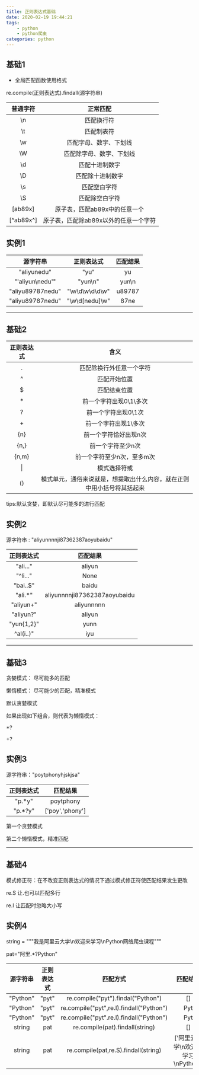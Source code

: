 ```yaml
---
title: 正则表达式基础
date: 2020-02-19 19:44:21
tags:
    - python
    - python爬虫
categories: python
---
```

## 基础1
- 全局匹配函数使用格式 

re.compile(正则表达式).findall(源字符串)
<!-- more -->
普通字符 | 正常匹配
:--------: | :-------:
\n | 匹配换行符
\t | 匹配制表符
\w | 匹配字母、数字、下划线
\W | 匹配除字母、数字、下划线
\d | 匹配十进制数字
\D | 匹配除十进制数字
\s | 匹配空白字符
\S | 匹配除空白字符
[ab89x] | 原子表，匹配ab89x中的任意一个
[^ab89x^] | 原子表，匹配除ab89x以外的任意一个字符

## 实例1

源字符串 | 正则表达式 | 匹配结果
:----: | :----: | :----:
"aliyunedu" | "yu" | yu
"'aliyun\nedu'" | "yun\n" | yun\n
"aliyu89787nedu" | "\w\d\w\d\d\w" | u89787
"aliyu89787nedu" | "\w\d[nedu]\w" | 87ne

-------------------------
## 基础2

正则表达式 | 含义     
:------: | :------:
. |  匹配除换行外任意一个字符
^ | 匹配开始位置
$ | 匹配结束位置
* | 前一个字符出现0\1\多次
? | 前一个字符出现0\1次
+ | 前一个字符出现1\多次
{n} |  前一个字符恰好出现n次
{n,} | 前一个字符至少n次
{n,m} | 前一个字符至少n次，至多m次
\| | 模式选择符或
() | 模式单元，通俗来说就是，想提取出什么内容，就在正则中用小括号将其括起来

tips:默认贪婪，即默认尽可能多的进行匹配

## 实例2

源字符串 : "aliyunnnnji87362387aoyubaidu"

正则表达式 | 匹配结果
:-----: | :-----:
"ali..." | aliyun
"^li..." | None
"bai..$" | baidu
"ali.*" |  aliyunnnnji87362387aoyubaidu
"aliyun+" | aliyunnnnn
"aliyun?" | aliyun
"yun{1,2}" | yunn
^al(i..)" | iyu

----------------------
## 基础3
贪婪模式： 尽可能多的匹配

懒惰模式： 尽可能少的匹配，精准模式

默认贪婪模式

如果出现如下组合，则代表为懒惰模式：

*?

+?

## 实例3

源字符串："poytphonyhjskjsa"

正则表达式 | 匹配结果
:----: | :----: 
"p.*y" | poytphony  
"p.*?y" | ['poy','phony']

第一个贪婪模式

第二个懒惰模式，精准匹配

----------------------
## 基础4
模式修正符：在不改变正则表达式的情况下通过模式修正符使匹配结果发生更改

re.S 让.也可以匹配多行

re.I 让匹配时忽略大小写

## 实例4
string = """我是阿里云大学\n欢迎来学习\nPython网络爬虫课程"""

pat="阿里.*?Python"


| 源字符串 | 正则表达式 | 匹配方式 | 匹配结果 |
:----: | :----: | :-----: | :-------: 
"Python" | "pyt" | re.compile("pyt").findal("Python") | []
"Python" | "pyt" | re.compile("pyt",re.I).findall("Python") | Pyt
"Python" |"pyt" | re.compile("pyt".re.I).findall("Python") | Pyt
string | pat | re.compile(pat).findall(string) | []
string | pat | re.compile(pat,re.S).findall(string) | ['阿里云大学\n欢迎来学习\nPython'] 



